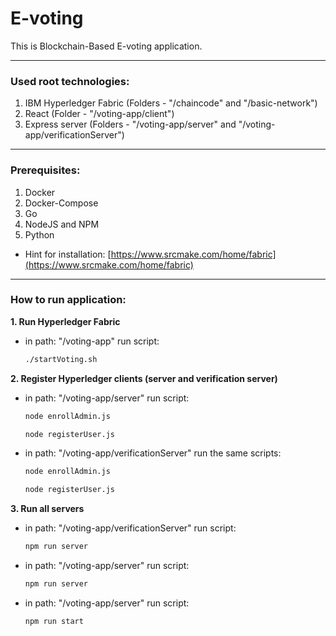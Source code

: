 # E-voting

This is Blockchain-Based E-voting application.

---

### Used root technologies:

1. IBM Hyperledger Fabric (Folders - "/chaincode" and "/basic-network")
2. React (Folder - "/voting-app/client")
3. Express server (Folders - "/voting-app/server" and "/voting-app/verificationServer")

---

### Prerequisites:

1. Docker
2. Docker-Compose
3. Go
4. NodeJS and NPM
5. Python

- Hint for installation: [https://www.srcmake.com/home/fabric](https://www.srcmake.com/home/fabric)

---

### How to run application:

**1. Run Hyperledger Fabric**

- in path: "/voting-app" run script:
  ```bash
  ./startVoting.sh
  ```

**2. Register Hyperledger clients (server and verification server)**

- in path: "/voting-app/server" run script:
  ```bash
  node enrollAdmin.js
  ```
  ```bash
  node registerUser.js
  ```
- in path: "/voting-app/verificationServer" run the same scripts:
  ```bash
  node enrollAdmin.js
  ```
  ```bash
  node registerUser.js
  ```

**3. Run all servers**

- in path: "/voting-app/verificationServer" run script:
  ```bash
  npm run server
  ```
- in path: "/voting-app/server" run script:
  ```bash
  npm run server
  ```
- in path: "/voting-app/server" run script:
  ```bash
  npm run start
  ```
